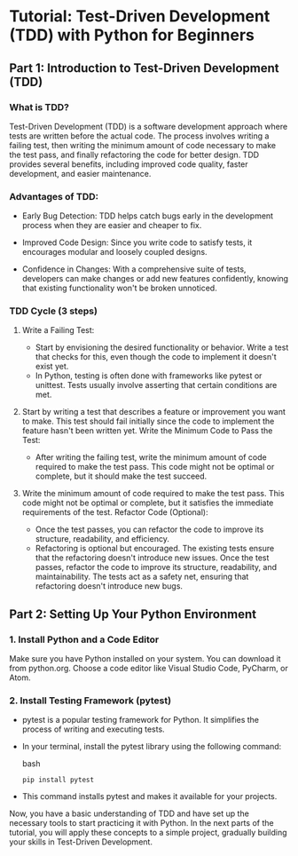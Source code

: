 # Tutorial: Test-Driven Development (TDD) with Python for Beginners
## Part 1: Introduction to Test-Driven Development (TDD)
### What is TDD?
Test-Driven Development (TDD) is a software development approach where tests are written before the actual code. The process involves writing a failing test, then writing the minimum amount of code necessary to make the test pass, and finally refactoring the code for better design. TDD provides several benefits, including improved code quality, faster development, and easier maintenance.

### Advantages of TDD:
- Early Bug Detection: TDD helps catch bugs early in the development process when they are easier and cheaper to fix.

- Improved Code Design: Since you write code to satisfy tests, it encourages modular and loosely coupled designs.

- Confidence in Changes: With a comprehensive suite of tests, developers can make changes or add new features confidently, knowing that existing functionality won't be broken unnoticed.
### TDD Cycle (3 steps)
1. Write a Failing Test:
    - Start by envisioning the desired functionality or behavior. Write a test that checks for this, even though the code to implement it doesn't exist yet.
    - In Python, testing is often done with frameworks like pytest or unittest. Tests usually involve asserting that certain conditions are met.

3. Start by writing a test that describes a feature or improvement you want to make. This test should fail initially since the code to implement the feature hasn't been written yet.
Write the Minimum Code to Pass the Test:
    - After writing the failing test, write the minimum amount of code required to make the test pass. This code might not be optimal or complete, but it should make the test succeed.
4. Write the minimum amount of code required to make the test pass. This code might not be optimal or complete, but it satisfies the immediate requirements of the test.
Refactor Code (Optional):
    - Once the test passes, you can refactor the code to improve its structure, readability, and efficiency.
    - Refactoring is optional but encouraged. The existing tests ensure that the refactoring doesn't introduce new issues.
Once the test passes, refactor the code to improve its structure, readability, and maintainability. The tests act as a safety net, ensuring that refactoring doesn't introduce new bugs.
## Part 2: Setting Up Your Python Environment
### 1. Install Python and a Code Editor
Make sure you have Python installed on your system. You can download it from python.org.
Choose a code editor like Visual Studio Code, PyCharm, or Atom.
### 2. Install Testing Framework (pytest)
- pytest is a popular testing framework for Python. It simplifies the process of writing and executing tests.

- In your terminal, install the pytest library using the following command:

  bash

      pip install pytest

- This command installs pytest and makes it available for your projects.

Now, you have a basic understanding of TDD and have set up the necessary tools to start practicing it with Python. In the next parts of the tutorial, you will apply these concepts to a simple project, gradually building your skills in Test-Driven Development.
